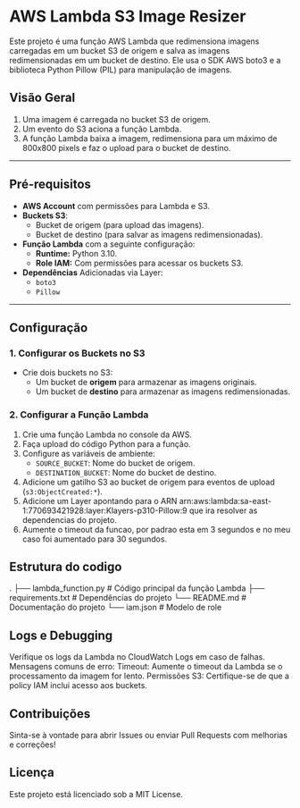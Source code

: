 # AWS Lambda S3 Image Resizer

Este projeto é uma função AWS Lambda que redimensiona imagens carregadas em um bucket S3 de origem e salva as imagens redimensionadas em um bucket de destino. Ele usa o SDK AWS boto3 e a biblioteca Python Pillow (PIL) para manipulação de imagens.

## Visão Geral

1. Uma imagem é carregada no bucket S3 de origem.
2. Um evento do S3 aciona a função Lambda.
3. A função Lambda baixa a imagem, redimensiona para um máximo de 800x800 pixels e faz o upload para o bucket de destino.

---

## Pré-requisitos

- **AWS Account** com permissões para Lambda e S3.
- **Buckets S3**:
  - Bucket de origem (para upload das imagens).
  - Bucket de destino (para salvar as imagens redimensionadas).
- **Função Lambda** com a seguinte configuração:
  - **Runtime:** Python 3.10.
  - **Role IAM:** Com permissões para acessar os buckets S3.
- **Dependências** Adicionadas via Layer:
  - `boto3`
  - `Pillow`

---

## Configuração

### 1. Configurar os Buckets no S3
- Crie dois buckets no S3:
  - Um bucket de **origem** para armazenar as imagens originais.
  - Um bucket de **destino** para armazenar as imagens redimensionadas.

### 2. Configurar a Função Lambda
1. Crie uma função Lambda no console da AWS.
2. Faça upload do código Python para a função.
3. Configure as variáveis de ambiente:
   - `SOURCE_BUCKET`: Nome do bucket de origem.
   - `DESTINATION_BUCKET`: Nome do bucket de destino.
4. Adicione um gatilho S3 ao bucket de origem para eventos de upload (`s3:ObjectCreated:*`).
5. Adicione um Layer apontando para o ARN arn:aws:lambda:sa-east-1:770693421928:layer:Klayers-p310-Pillow:9 que ira resolver as dependencias do projeto.
6. Aumente o timeout da funcao, por padrao esta em 3 segundos e no meu caso foi aumentado para 30 segundos.

## Estrutura do codigo
.
├── lambda_function.py  # Código principal da função Lambda
├── requirements.txt    # Dependências do projeto
└── README.md           # Documentação do projeto
└── iam.json            # Modelo de role


## Logs e Debugging
Verifique os logs da Lambda no CloudWatch Logs em caso de falhas.
Mensagens comuns de erro:
Timeout: Aumente o timeout da Lambda se o processamento da imagem for lento.
Permissões S3: Certifique-se de que a policy IAM inclui acesso aos buckets.

## Contribuições
Sinta-se à vontade para abrir Issues ou enviar Pull Requests com melhorias e correções!

## Licença
Este projeto está licenciado sob a MIT License.
